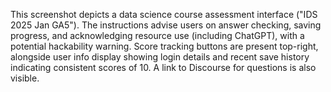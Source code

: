 This screenshot depicts a data science course assessment interface ("IDS 2025 Jan GA5"). The instructions advise users on answer checking, saving progress, and acknowledging resource use (including ChatGPT), with a potential hackability warning. Score tracking buttons are present top-right, alongside user info display showing login details and recent save history indicating consistent scores of 10. A link to Discourse for questions is also visible.